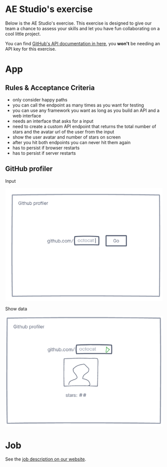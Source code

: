# AE Studio's exercise

Below is the AE Studio's exercise. This exercise is designed to give our team a chance to assess your skills and let you have fun collaborating on a cool little project.

You can find [GitHub's API documentation in here](https://docs.github.com/en/rest), you **won't** be needing an API key for this exercise.

# App

## Rules & Acceptance Criteria

- only consider happy paths
- you can call the endpoint as many times as you want for testing
- you can use any framework you want as long as you build an API and a web interface
- needs an interface that asks for a input
- need to create a custom API endpoint that returns the total number of stars and the avatar url of the user from the input
- show the user avatar and number of stars on screen
- after you hit both endpoints you can never hit them again
- has to persist if browser restarts
- has to persist if server restarts

## GitHub profiler

Input

![](./docs/1.png)

Show data

![](./docs/2.png)

# Job

See the [job description on our website](https://ae.studio/join-us).
